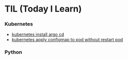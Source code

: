 # TIL (Today I Learn)

### Kubernetes

- [kubernetes install argo cd](./kubernetes/install-argo-cd.md)
- [kubernetes apply configmap to pod without restart pod](./kubernetes/apply-configmap-to-pod-without-restart-pod.md)

### Python
